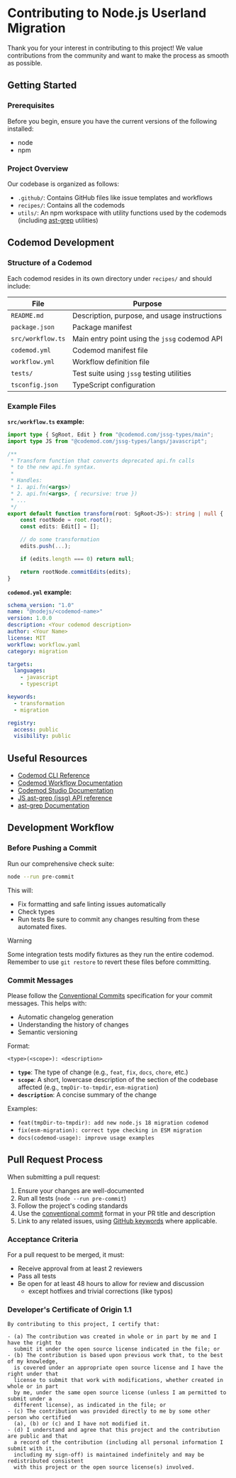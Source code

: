 # Contributing to Node.js Userland Migration

Thank you for your interest in contributing to this project! We value contributions from the community and want to make the process as smooth as possible.

## Getting Started

### Prerequisites

Before you begin, ensure you have the current versions of the following installed:

- node
- npm

### Project Overview

Our codebase is organized as follows:

- `.github/`: Contains GitHub files like issue templates and workflows
- `recipes/`: Contains all the codemods
- `utils/`: An npm workspace with utility functions used by the codemods (including [ast-grep](https://ast-grep.github.io/) utilities)

## Codemod Development

### Structure of a Codemod

Each codemod resides in its own directory under `recipes/` and should include:

| File | Purpose |
|------|---------|
| `README.md` | Description, purpose, and usage instructions |
| `package.json` | Package manifest |
| `src/workflow.ts` | Main entry point using the `jssg` codemod API |
| `codemod.yml` | Codemod manifest file |
| `workflow.yml` | Workflow definition file |
| `tests/` | Test suite using `jssg` testing utilities |
| `tsconfig.json` | TypeScript configuration |

### Example Files

**`src/workflow.ts` example:**
```ts
import type { SgRoot, Edit } from "@codemod.com/jssg-types/main";
import type JS from "@codemod.com/jssg-types/langs/javascript";

/**
 * Transform function that converts deprecated api.fn calls
 * to the new api.fn syntax.
 *
 * Handles:
 * 1. api.fn(<args>)
 * 2. api.fn(<args>, { recursive: true })
 * ...
 */
export default function transform(root: SgRoot<JS>): string | null {
	const rootNode = root.root();
	const edits: Edit[] = [];

	// do some transformation
	edits.push(...);

	if (edits.length === 0) return null;

	return rootNode.commitEdits(edits);
}
```

**`codemod.yml` example:**
```yaml
schema_version: "1.0"
name: "@nodejs/<codemod-name>"
version: 1.0.0
description: <Your codemod description>
author: <Your Name>
license: MIT
workflow: workflow.yaml
category: migration

targets:
  languages:
    - javascript
    - typescript

keywords:
  - transformation
  - migration

registry:
  access: public
  visibility: public
```

## Useful Resources

- [Codemod CLI Reference](https://docs.codemod.com/cli/cli-reference)
- [Codemod Workflow Documentation](https://docs.codemod.com/cli/workflows)
- [Codemod Studio Documentation](https://docs.codemod.com/codemod-studio)
- [JS ast-grep (jssg) API reference](https://docs.codemod.com/cli/cli-reference#cli-command-reference)
- [ast-grep Documentation](https://ast-grep.github.io/)

## Development Workflow

### Before Pushing a Commit

Run our comprehensive check suite:

```bash
node --run pre-commit
```

This will:
- Fix formatting and safe linting issues automatically
- Check types
- Run tests
Be sure to commit any changes resulting from these automated fixes.

> [!WARNING]
> Some integration tests modify fixtures as they run the entire codemod. Remember to use `git restore` to revert these files before committing.

### Commit Messages

Please follow the [Conventional Commits](https://www.conventionalcommits.org/en/v1.0.0/) specification for your commit messages. This helps with:

- Automatic changelog generation
- Understanding the history of changes
- Semantic versioning

Format:
```
<type>(<scope>): <description>
```

- **`type`**: The type of change (e.g., `feat`, `fix`, `docs`, `chore`, etc.)
- **`scope`**: A short, lowercase description of the section of the codebase affected (e.g., `tmpDir-to-tmpdir`, `esm-migration`)
- **`description`**: A concise summary of the change

Examples:
- `feat(tmpDir-to-tmpdir): add new node.js 18 migration codemod`
- `fix(esm-migration): correct type checking in ESM migration`
- `docs(codemod-usage): improve usage examples`

## Pull Request Process

When submitting a pull request:
1. Ensure your changes are well-documented
2. Run all tests (`node --run pre-commit`)
3. Follow the project's coding standards
4. Use the [conventional commit](https://www.conventionalcommits.org/en/v1.0.0/) format in your PR title and description
5. Link to any related issues, using [GitHub keywords](https://docs.github.com/en/get-started/writing-on-github/working-with-advanced-formatting/using-keywords-in-issues-and-pull-requests) where applicable.

### Acceptance Criteria

For a pull request to be merged, it must:
- Receive approval from at least 2 reviewers
- Pass all tests
- Be open for at least 48 hours to allow for review and discussion
  - except hotfixes and trivial corrections (like typos)

### Developer's Certificate of Origin 1.1

```
By contributing to this project, I certify that:

- (a) The contribution was created in whole or in part by me and I have the right to
  submit it under the open source license indicated in the file; or
- (b) The contribution is based upon previous work that, to the best of my knowledge,
  is covered under an appropriate open source license and I have the right under that
  license to submit that work with modifications, whether created in whole or in part
  by me, under the same open source license (unless I am permitted to submit under a
  different license), as indicated in the file; or
- (c) The contribution was provided directly to me by some other person who certified
  (a), (b) or (c) and I have not modified it.
- (d) I understand and agree that this project and the contribution are public and that
  a record of the contribution (including all personal information I submit with it,
  including my sign-off) is maintained indefinitely and may be redistributed consistent
  with this project or the open source license(s) involved.

```
